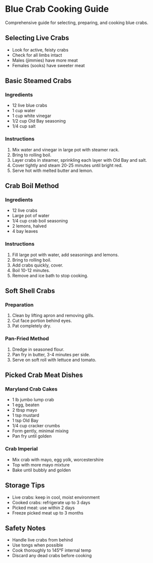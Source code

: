 # Blue Crab Cooking Guide

Comprehensive guide for selecting, preparing, and cooking blue crabs.

## Selecting Live Crabs
- Look for active, feisty crabs
- Check for all limbs intact
- Males (jimmies) have more meat
- Females (sooks) have sweeter meat

## Basic Steamed Crabs

### Ingredients
- 12 live blue crabs
- 1 cup water
- 1 cup white vinegar
- 1/2 cup Old Bay seasoning
- 1/4 cup salt

### Instructions
1. Mix water and vinegar in large pot with steamer rack.
2. Bring to rolling boil.
3. Layer crabs in steamer, sprinkling each layer with Old Bay and salt.
4. Cover tightly and steam 20-25 minutes until bright red.
5. Serve hot with melted butter and lemon.

## Crab Boil Method

### Ingredients
- 12 live crabs
- Large pot of water
- 1/4 cup crab boil seasoning
- 2 lemons, halved
- 4 bay leaves

### Instructions
1. Fill large pot with water, add seasonings and lemons.
2. Bring to rolling boil.
3. Add crabs quickly, cover.
4. Boil 10-12 minutes.
5. Remove and ice bath to stop cooking.

## Soft Shell Crabs

### Preparation
1. Clean by lifting apron and removing gills.
2. Cut face portion behind eyes.
3. Pat completely dry.

### Pan-Fried Method
1. Dredge in seasoned flour.
2. Pan fry in butter, 3-4 minutes per side.
3. Serve on soft roll with lettuce and tomato.

## Picked Crab Meat Dishes

### Maryland Crab Cakes
- 1 lb jumbo lump crab
- 1 egg, beaten
- 2 tbsp mayo
- 1 tsp mustard
- 1 tsp Old Bay
- 1/4 cup cracker crumbs
- Form gently, minimal mixing
- Pan fry until golden

### Crab Imperial
- Mix crab with mayo, egg yolk, worcestershire
- Top with more mayo mixture
- Bake until bubbly and golden

## Storage Tips
- Live crabs: keep in cool, moist environment
- Cooked crabs: refrigerate up to 3 days
- Picked meat: use within 2 days
- Freeze picked meat up to 3 months

## Safety Notes
- Handle live crabs from behind
- Use tongs when possible
- Cook thoroughly to 145°F internal temp
- Discard any dead crabs before cooking